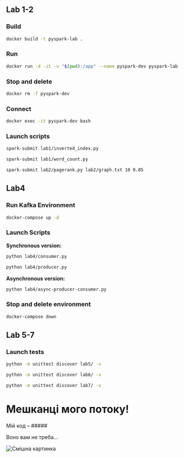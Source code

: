 ## Lab 1-2

### Build

```bash
docker build -t pyspark-lab .
```

### Run

```bash
docker run -d -it -v "$(pwd):/app" --name pyspark-dev pyspark-lab
```

### Stop and delete

```bash
docker rm -f pyspark-dev
```

### Connect

```bash
docker exec -it pyspark-dev bash
```

### Launch scripts

```bash
spark-submit lab1/inverted_index.py
```

```bash
spark-submit lab1/word_count.py
```

```bash
spark-submit lab2/pagerank.py lab2/graph.txt 10 0.85
```

## Lab4

### Run Kafka Environment

```bash
docker-compose up -d
```

### Launch Scripts

**Synchronous version:**

```bash
python lab4/consumer.py
```

```bash
python lab4/producer.py
```

**Asynchronous version:**

```bash
python lab4/async-producer-consumer.py
```

### Stop and delete environment

```bash
docker-compose down
```

## Lab 5-7

### Launch tests

```bash
python -m unittest discover lab5/ -v
```

```bash
python -m unittest discover lab6/ -v
```

```bash
python -m unittest discover lab7/ -v
```

# Мешканці мого потоку!

Мій код – #####

Воно вам не треба...

![Смішна картинка](https://i.imgflip.com/64slsz.png?a475992)